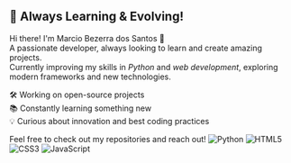 ## 🚀 Always Learning & Evolving!  
Hi there! I'm Marcio Bezerra dos Santos 👋  
A passionate developer, always looking to learn and create amazing projects.  
Currently improving my skills in *Python* and *web development*, exploring modern frameworks and new technologies.  

🛠️ Working on open-source projects  
📚 Constantly learning something new  
💡 Curious about innovation and best coding practices  

Feel free to check out my repositories and reach out!
![Python](https://img.shields.io/badge/-Python-3776AB?style=flat&logo=python&logoColor=white)
![HTML5](https://img.shields.io/badge/-HTML5-E34F26?style=flat&logo=html5&logoColor=white)
![CSS3](https://img.shields.io/badge/-CSS3-1572B6?style=flat&logo=css3&logoColor=white)
![JavaScript](https://img.shields.io/badge/-JavaScript-F7DF1E?style=flat&logo=javascript&logoColor=black)
<!--
**MarcioBezerraSantos/MarcioBezerraSantos** is a ✨ _special_ ✨ repository because its `README.md` (this file) appears on your GitHub profile.

Here are some ideas to get you started:

- 🔭 I’m currently working on ...
- 🌱 I’m currently learning ...
- 👯 I’m looking to collaborate on ...
- 🤔 I’m looking for help with ...
- 💬 Ask me about ...
- 📫 How to reach me: ...
- 😄 Pronouns: ...
- ⚡ Fun fact: ...
-->
